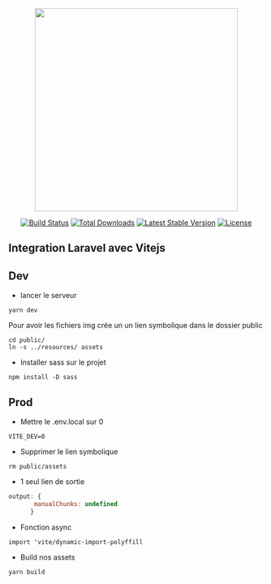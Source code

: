<p align="center"><a href="https://laravel.com" target="_blank"><img src="https://raw.githubusercontent.com/laravel/art/master/logo-lockup/5%20SVG/2%20CMYK/1%20Full%20Color/laravel-logolockup-cmyk-red.svg" width="400"></a></p>

<p align="center">
<a href="https://travis-ci.org/laravel/framework"><img src="https://travis-ci.org/laravel/framework.svg" alt="Build Status"></a>
<a href="https://packagist.org/packages/laravel/framework"><img src="https://img.shields.io/packagist/dt/laravel/framework" alt="Total Downloads"></a>
<a href="https://packagist.org/packages/laravel/framework"><img src="https://img.shields.io/packagist/v/laravel/framework" alt="Latest Stable Version"></a>
<a href="https://packagist.org/packages/laravel/framework"><img src="https://img.shields.io/packagist/l/laravel/framework" alt="License"></a>
</p>

## Integration Laravel avec Vitejs

## Dev

- lancer le serveur
```
yarn dev
```
Pour avoir les fichiers img crée un un lien symbolique dans le dossier public
```
cd public/
ln -s ../resources/ assets
```
- Installer sass sur le projet
```
npm install -D sass
```

## Prod

- Mettre le .env.local sur 0
```
VITE_DEV=0
```
- Supprimer le lien symbolique
```
rm public/assets
```

- 1 seul lien de sortie
```js 
output: {
       manualChunks: undefined
      }
```

- Fonction async
```
import 'vite/dynamic-import-polyffill
```

- Build nos assets
```
yarn build
```


